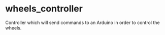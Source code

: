 # wheels_controller
Controller which will send commands to an Arduino in order to control the wheels.



